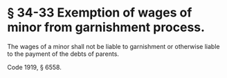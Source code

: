 # § 34-33 Exemption of wages of minor from garnishment process.

<p>The wages of a minor shall not be liable to garnishment or otherwise liable to the payment of the debts of parents.</p><p>Code 1919, § 6558.</p>